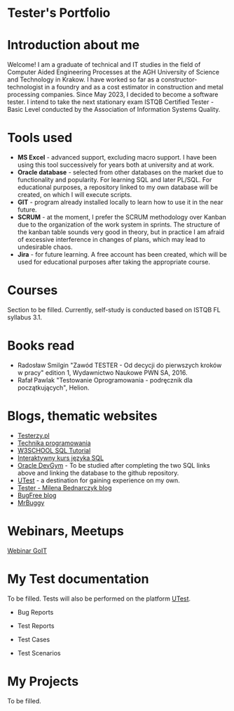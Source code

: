 # Tester's Portfolio

# Introduction about me
Welcome!
I am a graduate of technical and IT studies in the field of Computer Aided Engineering Processes at the AGH University of Science and Technology in Krakow. I have worked so far as a constructor-technologist in a foundry and as a cost estimator in construction and metal processing companies. Since May 2023, I decided to become a software tester. I intend to take the next stationary exam ISTQB Certified Tester - Basic Level conducted by the Association of Information Systems Quality.
# Tools used
* **MS Excel** - advanced support, excluding macro support. I have been using this tool successively for years both at university and at work.
* **Oracle database** - selected from other databases on the market due to functionality and popularity. For learning SQL and later PL/SQL. For educational purposes, a repository linked to my own database will be created, on which I will execute scripts.
* **GIT** - program already installed locally to learn how to use it in the near future.
* **SCRUM** - at the moment, I prefer the SCRUM methodology over Kanban due to the organization of the work system in sprints. The structure of the kanban table sounds very good in theory, but in practice I am afraid of excessive interference in changes of plans, which may lead to undesirable chaos.
* **Jira** - for future learning. A free account has been created, which will be used for educational purposes after taking the appropriate course.
# Courses
Section to be filled. Currently, self-study is conducted based on ISTQB FL syllabus 3.1.
# Books read
* Radosław Smilgin "Zawód TESTER - Od decycji do pierwszych kroków w pracy" edition 1, Wydawnictwo Naukowe PWN SA, 2016.
* Rafał Pawlak "Testowanie Oprogramowania - podręcznik dla początkujących", Helion.
# Blogs, thematic websites
* [Testerzy.pl](https://testerzy.pl/)
* [Technika programowania](https://www.youtube.com/@TechnikaProgramowania)
* [W3SCHOOL SQL Tutorial](https://www.w3schools.com/sql/)
* [Interaktywny kurs języka SQL](https://brasil.cel.agh.edu.pl/~11smdrobniak/intro.html)
* [Oracle DevGym](https://devgym.oracle.com/pls/apex/f?p=10001:20011::::20011::) - To be studied after completing the two SQL links above and linking the database to the github repository.
* [UTest](https://utest.com/about-us) - a destination for gaining experience on my own.
* [Tester - Milena Bednarczyk blog](https://tester.milenabednarczyk.pl/)
* [BugFree blog](https://bugfreeblog.com/)
* [MrBuggy](http://mrbuggy.pl/)
# Webinars, Meetups
[Webinar GoIT](https://w.goit.global/pl/?utm_source=google&utm_medium=cpc&utm_campaign=20210975415&utm_term=149250736786|660259163913||goit%20webinar&gad=1&gclid=Cj0KCQjwj_ajBhCqARIsAA37s0xGVdJP7670mJRVtXR3Q-5OrDd926rzp8Yd_ep_N5NUwmJ_gsUn98kaAiqmEALw_wcB)
# My Test documentation
To be filled. Tests will also be performed on the platform [UTest](https://utest.com/about-us).

* Bug Reports

* Test Reports

* Test Cases

* Test Scenarios

# My Projects
To be filled.
